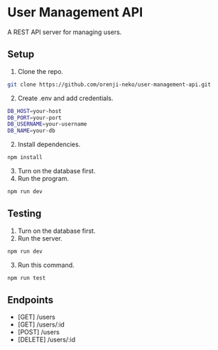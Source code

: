 # User Management API
A REST API server for managing users.

## Setup
1. Clone the repo.
```bash
git clone https://github.com/orenji-neko/user-management-api.git
```
2. Create .env and add credentials.
```bash
DB_HOST=your-host
DB_PORT=your-port
DB_USERNAME=your-username
DB_NAME=your-db
```
2. Install dependencies.
```bash
npm install
```
3. Turn on the database first.
4. Run the program.
```bash
npm run dev
```

## Testing
1. Turn on the database first.
2. Run the server.
```bash
npm run dev
```
3. Run this command.
```bash
npm run test
```

## Endpoints
- [GET] /users
- [GET] /users/:id
- [POST] /users
- [DELETE] /users/:id